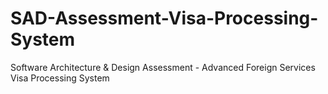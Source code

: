 # SAD-Assessment-Visa-Processing-System
Software Architecture &amp; Design Assessment - Advanced Foreign Services Visa Processing System
